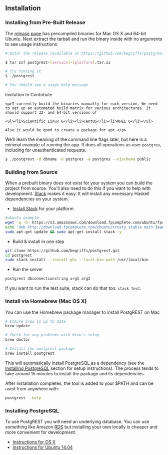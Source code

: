 ## Installation

### Installing from Pre-Built Release

The [release page](https://github.com/begriffs/postgrest/releases/latest) has precompiled binaries for Mac OS X and 64-bit Ubuntu. Next extract the tarball and run the binary inside with no arguments to see usage instructions:

```sh
# Untar the release (available at https://github.com/begriffs/postgrest/releases/latest)

$ tar zxf postgrest-[version]-[platform].tar.xz

# Try running it
$ ./postgrest

# You should see a usage help message
```

<div class="admonition warning">
    <p class="admonition-title">Invitation to Contribute</p>

    <p>I currently build the binaries manually for each version. We need to set up an automated build matrix for various architectures. It should support 32- and 64-bit versions of

    <ul><li>Scientific Linux 6</li><li>CentOS</li><li>RHEL 6</li></ul>

    Also it would be good to create a package for apt.</p>
</div>

We'll learn the meaning of the command line flags later, but here is a minimal example of running the app. It does all operations as user `postgres`, including for unauthenticated requests.

```sh
$ ./postgrest -d dbname -U postgres -a postgres --v1schema public
```

### Building from Source

When a prebuilt binary does not exist for your system you can build the project from source. You'll also need to do this if you want to help with development. [Stack](https://github.com/commercialhaskell/stack) makes it easy. It will install any necessary Haskell dependencies on your system.

* [Install Stack](https://github.com/commercialhaskell/stack#how-to-install) for your platform
```bash
#ubuntu example
wget -q -O- https://s3.amazonaws.com/download.fpcomplete.com/ubuntu/fpco.key | sudo apt-key add -
echo 'deb http://download.fpcomplete.com/ubuntu/trusty stable main'|sudo tee /etc/apt/sources.list.d/fpco.list
sudo apt-get update && sudo apt-get install stack -y
```
* Build & install in one step

```bash
git clone https://github.com/begriffs/postgrest.git
cd postgrest
sudo stack install --install-ghc --local-bin-path /usr/local/bin
```

* Run the server

```bash
postgrest dbconnectionstring arg1 arg2
```

If you want to run the test suite, stack can do that too: `stack test`.

### Install via Homebrew (Mac OS X)

You can use the Homebrew package manager to install PostgREST on Mac

```bash
# Ensure brew is up to date
brew update

# Check for any problems with brew's setup
brew doctor

# Install the postgrest package
brew install postgrest
```

This will automatically install PostgreSQL as a dependency (see the [Installing PostgreSQL](#installing-postgresql) section for setup instructions). The process tends to take around 15 minutes to install the package and its dependencies.

After installation completes, the tool is added to your $PATH and can be used from anywhere with:

```bash
postgrest --help
```

### Installing PostgreSQL

To use PostgREST you will need an underlying database. You can use something like Amazon [RDS](https://aws.amazon.com/rds/) but installing your own locally is cheaper and more convenient for development.

* [Instructions for OS X](http://exponential.io/blog/2015/02/21/install-postgresql-on-mac-os-x-via-brew/)
* [Instructions for Ubuntu 14.04](https://www.digitalocean.com/community/tutorials/how-to-install-and-use-postgresql-on-ubuntu-14-04)
